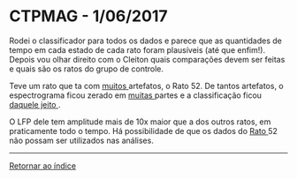 # CTPMAG - 1/06/2017
 
Rodei o classificador para todos os dados e parece que as quantidades de tempo em cada estado de cada rato foram plausíveis (até que enfim!). Depois vou olhar direito com o Cleiton quais comparações devem ser feitas e quais são os ratos do grupo de controle.
 
Teve um rato que ta com [ muitos ](imagens/rato_doido2.png "oi") artefatos, o Rato 52. De tantos artefatos, o espectrograma ficou zerado em [ muitas ](imagens/rato_doido.png "oi") partes e a classificação ficou [ daquele jeito ](imagens/estranho.png "oi").
 
O LFP dele tem amplitude mais de 10x maior que a dos outros ratos, em praticamente todo o tempo. Há possibilidade de que os dados do [ Rato ](http://hitchhikers.wikia.com/wiki/Mice "oi") 52 não possam ser utilizados nas análises.
 
****
 
[Retornar ao índice](https://github.com/vittorfp/Open-Lab-Book/blob/master/README.md "Oi")
